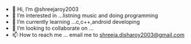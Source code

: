 - 👋 Hi, I’m @shreejaroy2003
- 👀 I’m interested in ...listning music and doing programming
- 🌱 I’m currently learning ...c,c++,android developing
- 💞️ I’m looking to collaborate on ...
- 📫 How to reach me ... email me to shreeja.disharoy2003@gmail.com

<!---
shreejaroy2003/shreejaroy2003 is a ✨ special ✨ repository because its `README.md` (this file) appears on your GitHub profile.
You can click the Preview link to take a look at your changes.
--->
